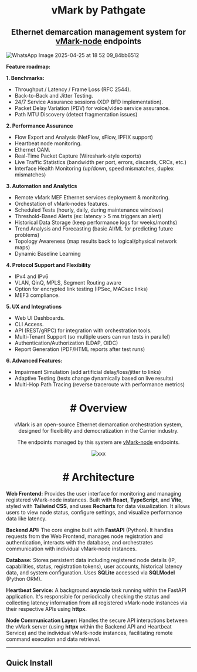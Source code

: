 <h1 align="center">vMark by Pathgate</h1>
<h2 align="center">Ethernet demarcation management system for <a href="https://github.com/xmas-ar/vMark-node">vMark-node</a> endpoints</h2>

![WhatsApp Image 2025-04-25 at 18 52 09_84bb6512](https://github.com/user-attachments/assets/aba9962c-a8a8-4a04-bc2c-e073c5f72b37)


**Feature roadmap:**

**1. Benchmarks:**

- Throughput / Latency / Frame Loss (RFC 2544).
- Back-to-Back and Jitter Testing.
- 24/7 Service Assurance sessions (XDP BFD implementation).
- Packet Delay Variation (PDV) for voice/video service assurance. 
- Path MTU Discovery (detect fragmentation issues)

**2. Performance Assurance**

- Flow Export and Analysis (NetFlow, sFlow, IPFIX support)
- Heartbeat node monitoring.
- Ethernet OAM.
- Real-Time Packet Capture (Wireshark-style exports)
- Live Traffic Statistics (bandwidth per port, errors, discards, CRCs, etc.)
- Interface Health Monitoring (up/down, speed mismatches, duplex mismatches)

**3. Automation and Analytics**

- Remote vMark MEF Ethernet services deployment & monitoring.
- Orchestation of vMark-nodes features.
- Scheduled Tests (hourly, daily, during maintenance windows)
- Threshold-Based Alerts (ex: latency > 5 ms triggers an alert)
- Historical Data Storage (keep performance logs for weeks/months)
- Trend Analysis and Forecasting (basic AI/ML for predicting future problems)
- Topology Awareness (map results back to logical/physical network maps)
- Dynamic Baseline Learning

**4. Protocol Support and Flexibility**

- IPv4 and IPv6
- VLAN, QinQ, MPLS, Segment Routing aware
- Option for encrypted link testing (IPSec, MACsec links)
- MEF3 compliance.

**5. UX and Integrations**

- Web UI Dashboards.
- CLI Access.
- API (REST/gRPC) for integration with orchestration tools.
- Multi-Tenant Support (so multiple users can run tests in parallel)
- Authentication/Authorization (LDAP, OIDC)
- Report Generation (PDF/HTML reports after test runs)

**6. Advanced Features:**

- Impairment Simulation (add artificial delay/loss/jitter to links)
- Adaptive Testing (tests change dynamically based on live results)
- Multi-Hop Path Tracing (reverse traceroute with performance metrics)

<h2 align="center"></h2>
<h1 align="center"># Overview</h1>

<p align="center">vMark is an open-source Ethernet demarcation orchestration system, designed for flexibility and democratization in the Carrier industry.</p>

<p align="center">The endpoints managed by this system are <a href="https://github.com/xmas-ar/vMark-node">vMark-node</a> endpoints. </p>



<p align="center">
  <img src="https://github.com/user-attachments/assets/a0ff9c06-6466-40df-bda7-70f73f2d7bf9" alt="xxx">
</p>

<h1 align="center"># Architecture</h1>

**Web Frontend:**
Provides the user interface for monitoring and managing registered vMark-node instances. Built with **React**, **TypeScript**, and **Vite**, styled with **Tailwind CSS**, and uses **Recharts** for data visualization. It allows users to view node status, configure settings, and visualize performance data like latency.

**Backend API:**
The core engine built with **FastAPI** (Python). It handles requests from the Web Frontend, manages node registration and authentication, interacts with the database, and orchestrates communication with individual vMark-node instances.

**Database:**
Stores persistent data including registered node details (IP, capabilities, status, registration tokens), user accounts, historical latency data, and system configuration. Uses **SQLite** accessed via **SQLModel** (Python ORM).

**Heartbeat Service:**
A background **asyncio** task running within the FastAPI application. It's responsible for periodically checking the status and collecting latency information from all registered vMark-node instances via their respective APIs using **httpx**.

**Node Communication Layer:**
Handles the secure API interactions between the vMark server (using **httpx** within the Backend API and Heartbeat Service) and the individual vMark-node instances, facilitating remote command execution and data retrieval.

___

## Quick Install

```

```
